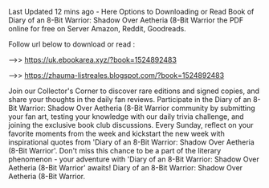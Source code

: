 Last Updated 12 mins ago - Here Options to Downloading or Read Book of Diary of an 8-Bit Warrior: Shadow Over Aetheria (8-Bit Warrior the PDF online for free on Server Amazon, Reddit, Goodreads.
 
Follow url below to download or read :
 
-->> https://uk.ebookarea.xyz/?book=1524892483
 
-->> https://zhauma-listreales.blogspot.com/?book=1524892483
 
Join our Collector's Corner to discover rare editions and signed copies, and share your thoughts in the daily fan reviews.
Participate in the Diary of an 8-Bit Warrior: Shadow Over Aetheria (8-Bit Warrior community by submitting your fan art, testing your knowledge with our daily trivia challenge, and joining the exclusive book club discussions.
Every Sunday, reflect on your favorite moments from the week and kickstart the new week with inspirational quotes from 'Diary of an 8-Bit Warrior: Shadow Over Aetheria (8-Bit Warrior'. Don't miss this chance to be a part of the literary phenomenon - your adventure with 'Diary of an 8-Bit Warrior: Shadow Over Aetheria (8-Bit Warrior' awaits! Diary of an 8-Bit Warrior: Shadow Over Aetheria (8-Bit Warrior.
